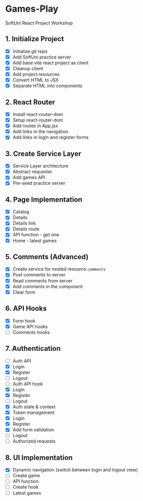 # Games-Play
SoftUni React Project Workshop

## 1. Initialize  Project
 - [x] Initialize git repo
 - [x] Add SoftUni practice server
 - [x] Add base vite react project as client
 - [x] Cleanup client
 - [x] Add project resources
 - [x] Convert HTML to JSX
 - [x] Separate HTML into components
## 2. React Router
 - [x] Install react-router-dom
 - [x] Setup react-router-dom
 - [x] Add routes in App.jsx
 - [x] Add links in the navigation
 - [x] Add links in login and register forms
## 3. Create Service Layer
 - [x] Service Layer architecture
 - [x] Abstract requester
 - [x] Add games API
 - [x] Pre-seed practice server
## 4. Page Implementation
 - [x] Catalog
 - [x] Details
  - [x] Details link
  - [x] Details route
  - [x] API function - get one
 - [x] Home - latest games
## 5. Comments (Advanced)
 - [x] Create service for nested resource `comments`
 - [x] Post comments to server
 - [x] Read comments from server 
 - [x] Add comments in the component
 - [x] Clear form
## 6. API Hooks
 - [x] Form hook 
 - [x] Game API hooks
 - [ ] Comments hooks
## 7. Authentication
 - [ ] Auth API
  - [x] Login
  - [x] Register
  - [ ] Logout 
 - [ ] Auth API hook
  - [x] Login
  - [x] Register
  - [ ] Logout
 - [x] Auth state & context
 - [x] Token management
 - [x] Login
 - [x] Register
  - [x] Add form validation
 - [ ] Logout
 - [ ] Authorized requests
## 8. UI Implementation
 - [x] Dynamic navigation (switch between login and logout view)
 - [ ] Create game
  - [ ] API function
  - [ ] Create hook
- [ ] Latest games